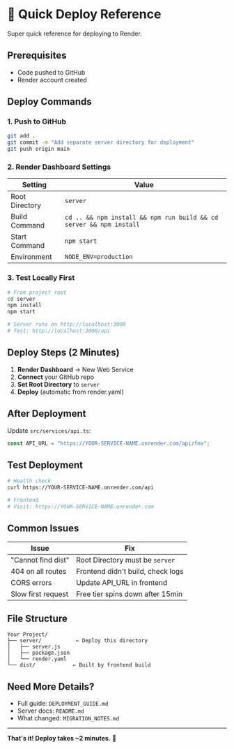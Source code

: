 # 🚀 Quick Deploy Reference

Super quick reference for deploying to Render.

## Prerequisites

- Code pushed to GitHub
- Render account created

## Deploy Commands

### 1. Push to GitHub

```bash
git add .
git commit -m "Add separate server directory for deployment"
git push origin main
```

### 2. Render Dashboard Settings

| Setting | Value |
|---------|-------|
| Root Directory | `server` |
| Build Command | `cd .. && npm install && npm run build && cd server && npm install` |
| Start Command | `npm start` |
| Environment | `NODE_ENV=production` |

### 3. Test Locally First

```bash
# From project root
cd server
npm install
npm start

# Server runs on http://localhost:3000
# Test: http://localhost:3000/api
```

## Deploy Steps (2 Minutes)

1. **Render Dashboard** → New Web Service
2. **Connect** your GitHub repo
3. **Set Root Directory** to `server`
4. **Deploy** (automatic from render.yaml)

## After Deployment

Update `src/services/api.ts`:

```typescript
const API_URL = "https://YOUR-SERVICE-NAME.onrender.com/api/fms";
```

## Test Deployment

```bash
# Health check
curl https://YOUR-SERVICE-NAME.onrender.com/api

# Frontend
# Visit: https://YOUR-SERVICE-NAME.onrender.com
```

## Common Issues

| Issue | Fix |
|-------|-----|
| "Cannot find dist" | Root Directory must be `server` |
| 404 on all routes | Frontend didn't build, check logs |
| CORS errors | Update API_URL in frontend |
| Slow first request | Free tier spins down after 15min |

## File Structure

```
Your Project/
├── server/           ← Deploy this directory
│   ├── server.js
│   ├── package.json
│   └── render.yaml
└── dist/            ← Built by frontend build
```

## Need More Details?

- Full guide: `DEPLOYMENT_GUIDE.md`
- Server docs: `README.md`
- What changed: `MIGRATION_NOTES.md`

---

**That's it! Deploy takes ~2 minutes.** 🎉

